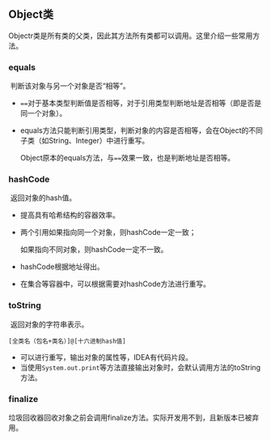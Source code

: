 ## Object类

​	Objectr类是所有类的父类，因此其方法所有类都可以调用。这里介绍一些常用方法。

### equals

​	判断该对象与另一个对象是否“相等”。

* `==`对于基本类型判断值是否相等，对于引用类型判断地址是否相等（即是否是同一个对象）。

* equals方法只能判断引用类型，判断对象的内容是否相等，会在Object的不同子类（如String、Integer）中进行重写。

  Object原本的equals方法，与`==`效果一致，也是判断地址是否相等。

### hashCode

​	返回对象的hash值。

* 提高具有哈希结构的容器效率。

* 两个引用如果指向同一个对象，则hashCode一定一致；

  如果指向不同对象，则hashCode一定不一致。

* hashCode根据地址得出。
* 在集合等容器中，可以根据需要对hashCode方法进行重写。

### toString

​	返回对象的字符串表示。

`[全类名（包名+类名）]@[十六进制hash值]`

* 可以进行重写，输出对象的属性等，IDEA有代码片段。
* 当使用`System.out.print`等方法直接输出对象时，会默认调用方法的toString方法。

### finalize

​	垃圾回收器回收对象之前会调用finalize方法。实际开发用不到，且新版本已被弃用。


